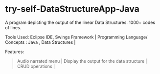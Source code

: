 # try-self-DataStructureApp-Java
A program depicting the output of the linear Data Structures.
1000+ codes of lines.

Tools Used: Eclipse IDE, Swings Framework |
Programming Language/ Concepts : Java , Data Structures |


Features:

>Audio narrated menu |
>Display the output for the data structure |
>CRUD operations |

